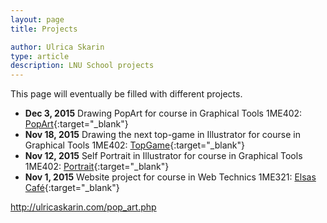 ```yaml
---
layout: page
title: Projects

author: Ulrica Skarin
type: article
description: LNU School projects 
---
```


This page will eventually be filled with different projects.

- **Dec 3, 2015** Drawing PopArt for course in Graphical Tools 1ME402: [PopArt](http://ulricaskarin.com/pop_art.php){:target="_blank"}
- **Nov 18, 2015** Drawing the next top-game in Illustrator for course in Graphical Tools 1ME402: [TopGame](http://ulricaskarin.com/top_game.php){:target="_blank"}
- **Nov 12, 2015** Self Portrait in Illustrator for course in Graphical Tools 1ME402: [Portrait](http://ulricaskarin.com/self_portrait.php){:target="_blank"}
- **Nov 1, 2015** Website project for course in Web Technics 1ME321: [Elsas Café](http://ulricaskarin.com/u3/index.html){:target="_blank"}


http://ulricaskarin.com/pop_art.php
